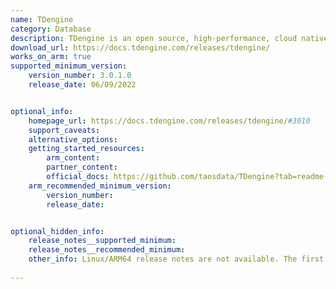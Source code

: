 ```yaml
---
name: TDengine
category: Database
description: TDengine is an open source, high-performance, cloud native time-series database optimized for Internet of Things (IoT), Connected Cars, Industrial IoT and DevOps.
download_url: https://docs.tdengine.com/releases/tdengine/
works_on_arm: true
supported_minimum_version:
    version_number: 3.0.1.0
    release_date: 06/09/2022


optional_info:
    homepage_url: https://docs.tdengine.com/releases/tdengine/#3010
    support_caveats:
    alternative_options:
    getting_started_resources:
        arm_content: 
        partner_content: 
        official_docs: https://github.com/taosdata/TDengine?tab=readme-ov-file#build-tdengine
    arm_recommended_minimum_version:
        version_number: 
        release_date:


optional_hidden_info:
    release_notes__supported_minimum: 
    release_notes__recommended_minimum:
    other_info: Linux/ARM64 release notes are not available. The first Linux/ARM64 tar is available in version v[3.0.1](https://docs.tdengine.com/releases/tdengine/#3010).
    
---
```

